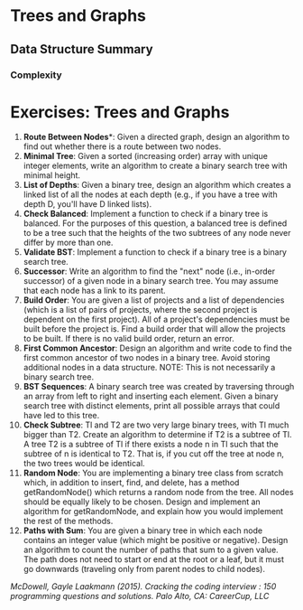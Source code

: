 # Trees and Graphs

## Data Structure Summary


### Complexity



# Exercises: Trees and Graphs

1. **Route Between Nodes***: Given a directed graph, design an algorithm to find out whether there is a route between two nodes.
2. **Minimal Tree**: Given a sorted (increasing order) array with unique integer elements, write an algo­rithm to create a binary search tree with minimal height.
3. **List of Depths**: Given a binary tree, design an algorithm which creates a linked list of all the nodes at each depth (e.g., if you have a tree with depth D, you'll have D linked lists).
4. **Check Balanced**: Implement a function to check if a binary tree is balanced. For the purposes of this question, a balanced tree is defined to be a tree such that the heights of the two subtrees of any node never differ by more than one.
5. **Validate BST**: Implement a function to check if a binary tree is a binary search tree.
6. **Successor**: Write an algorithm to find the "next" node (i.e., in-order successor) of a given node in a binary search tree. You may assume that each node has a link to its parent.
7. **Build Order**: You are given a list of projects and a list of dependencies (which is a list of pairs of projects, where the second project is dependent on the first project). All of a project's dependencies must be built before the project is. Find a build order that will allow the projects to be built. If there is no valid build order, return an error.
8. **First Common Ancestor**: Design an algorithm and write code to find the first common ancestor of two nodes in a binary tree. Avoid storing additional nodes in a data structure. NOTE: This is not necessarily a binary search tree.
9. **BST Sequences**: A binary search tree was created by traversing through an array from left to right and inserting each element. Given a binary search tree with distinct elements, print all possible arrays that could have led to this tree.
10. **Check Subtree**: Tl and T2 are two very large binary trees, with Tl much bigger than T2. Create an algorithm to determine if T2 is a subtree of Tl. A tree T2 is a subtree of Tl if there exists a node n in Tl such that the subtree of n is identical to T2. That is, if you cut off the tree at node n, the two trees would be identical.
11. **Random Node**: You are implementing a binary tree class from scratch which, in addition to insert, find, and delete, has a method getRandomNode() which returns a random node from the tree. All nodes should be equally likely to be chosen. Design and implement an algorithm for getRandomNode, and explain how you would implement the rest of the methods.
12. **Paths with Sum**: You are given a binary tree in which each node contains an integer value (which might be positive or negative). Design an algorithm to count the number of paths that sum to a given value. The path does not need to start or end at the root or a leaf, but it must go downwards (traveling only from parent nodes to child nodes).

*McDowell, Gayle Laakmann (2015). Cracking the coding interview : 150 programming questions and solutions. Palo Alto, CA: CareerCup, LLC*
